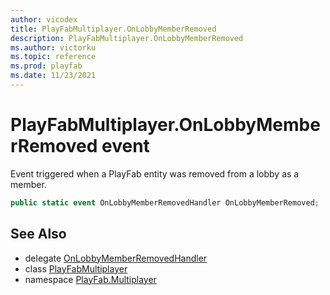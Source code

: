 ```yaml
---
author: vicodex
title: PlayFabMultiplayer.OnLobbyMemberRemoved
description: PlayFabMultiplayer.OnLobbyMemberRemoved
ms.author: victorku
ms.topic: reference
ms.prod: playfab
ms.date: 11/23/2021
---
```


# PlayFabMultiplayer.OnLobbyMemberRemoved event

Event triggered when a PlayFab entity was removed from a lobby as a member.

```csharp
public static event OnLobbyMemberRemovedHandler OnLobbyMemberRemoved;
```

## See Also

* delegate [OnLobbyMemberRemovedHandler](../PlayFabMultiplayer.OnLobbyMemberRemovedHandler.md)
* class [PlayFabMultiplayer](../PlayFabMultiplayer.md)
* namespace [PlayFab.Multiplayer](../../PlayFabMultiplayerSDK.md)

